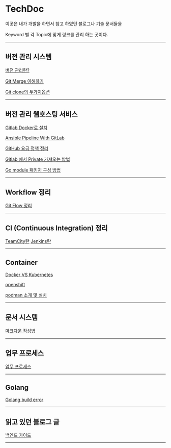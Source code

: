 # TechDoc

 이곳은 내가 개발을 하면서 참고 하였던 블로그나 기술 문서들을
 
Keyword 별 각 Topic에 맞게 링크를 관리 하는 곳이다.


---
## 버전 관리 시스템
[버전 관리란?](https://git-scm.com/book/ko/v2/%EC%8B%9C%EC%9E%91%ED%95%98%EA%B8%B0-%EB%B2%84%EC%A0%84-%EA%B4%80%EB%A6%AC%EB%9E%80%3F)

[Git Merge 이해하기](https://im-developer.tistory.com/182)

[Git clone의 두가지옵션](https://pinocc.tistory.com/138)


---
## 버전 관리 웹호스팅 서비스
[Gitlab Docker로 설치](https://www.lesstif.com/gitlab/install-gitlab-using-docker-100205406.html)

[Ansible Pipeline With GitLab](https://kruyt.org/ansible-ci-with-gitlab/)

[GitHub 요금 정책 정리](https://www.lainyzine.com/ko/article/how-to-create-an-organization-for-collaboration-on-github/)

[Gitlab 에서 Private 가져오는 방법](https://mingrammer.com/go-modules-private-repo/)

[Go module 패키지 구성 방법](https://www.popit.kr/%EA%B3%A0-%EB%AA%A8%EB%93%88%EC%9D%84-%EC%82%AC%EC%9A%A9%ED%95%98%EC%97%AC-%ED%8C%A8%ED%82%A4%EC%A7%80-%EA%B5%AC%EC%84%B1-%EB%B0%A9%EB%B2%95-%EA%B0%9C%EC%84%A0%ED%95%98%EA%B8%B0/)


---
## Workflow 정리
[Git Flow 정리](https://medium.com/geekculture/enhanced-working-flow-from-git-flow-github-flow-and-gitlab-flow-9fdb02ef65dd)


---
## CI (Continuous Integration) 정리
[TeamCity란]()
[Jenkins란](https://velog.io/@jellyb3ar/CICD-Jenkins-%EC%A0%95%EB%A6%AC)


---
## Container
[Docker VS Kubernetes](https://jbhs7014.tistory.com/81?category=460188)

[openshift](https://jbhs7014.tistory.com/98)

[podman 소개 및 설치](https://www.lesstif.com/container/podman-98926748.html)


---
## 문서 시스템
[마크다운 작성법](https://gist.github.com/ihoneymon/652be052a0727ad59601)


---
## 업무 프로세스
[업무 프로세스](http://developer.gaeasoft.co.kr/development-guide/workflow/gitlab-workflow-guide/)


---

## Golang
[Golang build error](https://yoonbh2714.blogspot.com/2021/05/golang-116-gosum.html)


---
## 읽고 있던 블로그 글
[백엔드 가이드](https://velog.io/@city7310/%EB%B0%B1%EC%97%94%EB%93%9C%EA%B0%80-%EC%9D%B4%EC%A0%95%EB%8F%84%EB%8A%94-%ED%95%B4%EC%A4%98%EC%95%BC-%ED%95%A8-3.-%EA%B0%9C%EB%B0%9C-%ED%94%84%EB%A1%9C%EC%84%B8%EC%8A%A4-%EC%A0%95%EB%A6%BD)

---